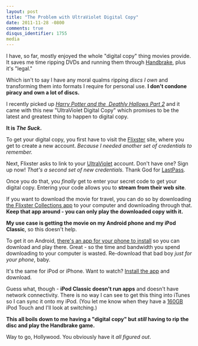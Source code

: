 ```yaml
---
layout: post
title: "The Problem with UltraViolet Digital Copy"
date: 2011-11-28 -0800
comments: true
disqus_identifier: 1755
media
---
```

I have, so far, mostly enjoyed the whole "digital copy" thing movies
provide. It saves me time ripping DVDs and running them through
[Handbrake](http://handbrake.fr/), plus it's "legal."

Which isn't to say l have any moral qualms ripping *discs I own* and
transforming them into formats I require for personal use. **I don't
condone piracy and own a lot of discs.**

I recently picked up [*Harry Potter and the  Deathly Hallows Part
2*](http://www.amazon.com/gp/product/B001UV4XJ2/ref=as_li_ss_tl?ie=UTF8&tag=mhsvortex&linkCode=as2&camp=217145&creative=399373&creativeASIN=B001UV4XJ2)
and it came with this new "UltraViolet Digital Copy" which promises to
be the latest and greatest thing to happen to digital copy.

**It is *The Suck*.**

To get your digital copy, you first have to visit the
[Flixster](http://www.flixster.com/) site, where you get to create a new
account. *Because I needed another set of credentials to remember.*

Next, Flixster asks to link to your [UltraViolet](http://www.uvvu.com/)
account. Don't have one? Sign up now! *That's a second set of new
credentials.* Thank God for [LastPass](https://lastpass.com).

Once you do that, you *finally* get to enter your secret code to get
your digital copy. Entering your code allows you to **stream from their
web site**.

If you want to download the movie for travel, you can do so by
downloading [the Flixster Collections
app](http://www.flixstercollections.com/) to your computer and
downloading through that. **Keep that app around - you can only play the
downloaded copy with it.**

**My use case is getting the movie on my Android phone and my iPod
Classic**, so this doesn't help.

To get it on Android, [there's an app for your phone to
install](https://market.android.com/details?id=net.flixster.android) so
you can download and play there. Great - so the time and bandwidth you
spend downloading to your computer is wasted. Re-download that bad boy
*just for your phone*, baby.

It's the same for iPod or iPhone. Want to watch? [Install the
app](http://itunes.apple.com/us/app/movies-by-flixster-rotten/id284235722?mt=8)
and download.

Guess what, though - **iPod Classic doesn't run apps** and doesn't have
network connectivity. There is no way I can see to get this thing into
iTunes so I can sync it onto my iPod. (You let me know when they have a
[160GB](http://www.apple.com/ipodclassic/) iPod Touch and I'll look at
switching.)

**This all boils down to me having a "digital copy" but *still* having
to rip the disc and play the Handbrake game.**

Way to go, Hollywood. You obviously have it *all figured out*.

